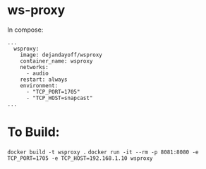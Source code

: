 # ws-proxy

In compose:

```
...
  wsproxy:
    image: dejandayoff/wsproxy
    container_name: wsproxy
    networks:
      - audio
    restart: always
    environment:
      - "TCP_PORT=1705"
      - "TCP_HOST=snapcast"
...
```

# To Build:

`docker build -t wsproxy .`
`docker run -it --rm -p 8081:8080 -e TCP_PORT=1705 -e TCP_HOST=192.168.1.10 wsproxy`
